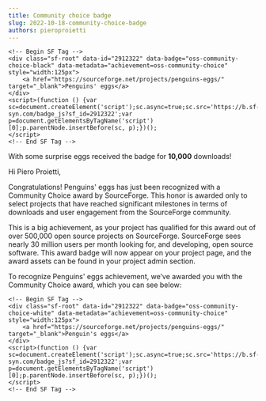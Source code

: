 ```yaml
---
title: Community choice badge
slug: 2022-10-18-community-choice-badge
authors: pieroproietti
---
```


```
<!-- Begin SF Tag -->
<div class="sf-root" data-id="2912322" data-badge="oss-community-choice-black" data-metadata="achievement=oss-community-choice" style="width:125px">
    <a href="https://sourceforge.net/projects/penguins-eggs/" target="_blank">Penguins' eggs</a>
</div>
<script>(function () {var sc=document.createElement('script');sc.async=true;sc.src='https://b.sf-syn.com/badge_js?sf_id=2912322';var p=document.getElementsByTagName('script')[0];p.parentNode.insertBefore(sc, p);})();
</script>
<!-- End SF Tag -->
```

With some surprise eggs received the badge for **10,000** downloads!


Hi Piero Proietti,

Congratulations! Penguins' eggs has just been recognized with a Community Choice award by SourceForge. This honor is awarded only to select projects that have reached significant milestones in terms of downloads and user engagement from the SourceForge community.

This is a big achievement, as your project has qualified for this award out of over 500,000 open source projects on SourceForge. SourceForge sees nearly 30 million users per month looking for, and developing, open source software. This award badge will now appear on your project page, and the award assets can be found in your project admin section.

To recognize Penguins' eggs achievement, we’ve awarded you with the Community Choice award, which you can see below:

```
<!-- Begin SF Tag -->
<div class="sf-root" data-id="2912322" data-badge="oss-community-choice-white" data-metadata="achievement=oss-community-choice" style="width:125px">
    <a href="https://sourceforge.net/projects/penguins-eggs/" target="_blank">Penguin's eggs</a>
</div>
<script>(function () {var sc=document.createElement('script');sc.async=true;sc.src='https://b.sf-syn.com/badge_js?sf_id=2912322';var p=document.getElementsByTagName('script')[0];p.parentNode.insertBefore(sc, p);})();
</script>
<!-- End SF Tag -->
```
